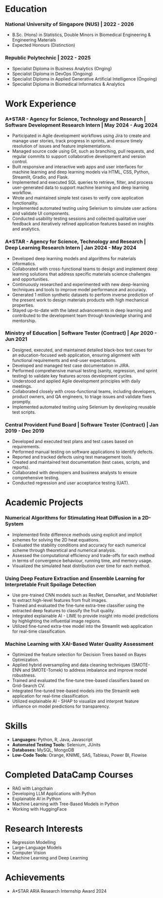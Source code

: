 # Education 
### **National University of Singapore (NUS) | 2022 - 2026**

- B.Sc. (Hons) in Statistics, Double Minors in Biomedical Engineering & Engineering Materials
- Expected Honours (Distinction)

### **Republic Polytechnic | 2022 - 2025**
- Specialist Diploma in Business Analytics (Onging)
- Specialist Diploma in DevOps (Ongoing)
- Specialist Diploma in Applied Generative Artificial Intelligence (Ongoing)
- Specialist Diploma in Biomedical Informatics & Analytics 

# Work Experience
### **A*STAR - Agency for Science, Technology and Research | Software Development Research Intern | May 2024 - Aug 2024**
- Participated in Agile development workflows using Jira to create and manage user stories, track progress in sprints, and ensure timely resolution of issues and feature implementations. 
- Managed source code using Git, such as branching, pull requests, and regular commits to support collaborative development and version control. 
- Built responsive and interactive web apps and user interfaces for machine learning and deep learning models via HTML, CSS, Python, Streamlit, Gradio, and Flask. 
- Implemented and executed SQL queries to retrieve, filter, and process user-generated data to support machine learning and deep learning workflow. 
- Wrote and maintained simple test cases to verify core application functionality.
- Implemented automated testing using Selenium to simulate user actions and validate UI components. 
- Conducted usability testing sessions and collected qualitative user feedback and iteratively refined application features based on insights and analytics.

### **A*STAR - Agency for Science, Technology and Research | Deep Learning Research Intern | Jan 2024 - May 2024**
- Developed deep learning models and algorithms for materials informatics.
- Collaborated with cross-functional teams to design and implement deep learning solutions that address specific materials science challenges and opportunities. 
- Continuously researched and experimented with new deep-learning techniques and tools to improve model performance and accuracy.
- Generated 1 million synthetic datasets to perform inverse prediction of the present work to design materials products with high mechanical properties.
- Stayed up-to-date with the latest advancements in deep learning and contributed to the development team through knowledge sharing and mentorship.

### **Ministry of Education | Software Tester (Contract) | Apr 2020 - Jun 2021**
- Designed, executed, and maintained detailed black-box test cases for an education-focused web application, ensuring alignment with functional requirements and end-user expectations.
- Developed and managed test case documentation in JIRA. 
- Performed comprehensive manual testing (sanity, regression, and sprint testing) to validate key features across development cycles. 
- Understood and applied Agile development principles with daily meetings. 
- Collaborated closely with cross-functional teams, including developers, product owners, and QA engineers, to triage issues and validate fixes promptly.
- Implemented automated testing using Selenium by developing reusable test scripts.

### **Central Provident Fund Board | Software Tester (Contract) | Jan 2019 - Dec 2019**
- Developed and executed test plans and test cases based on requirements.
- Performed manual testing on software applications to identify defects.
- Reported and tracked defects using test management tools.
- Created and maintained test documentation (test cases, scripts, and reports).
- Collaborated with developers and business analysts to ensure comprehensive testing.
- Conducted regression and user acceptance testing (UAT).
  
# Academic Projects
### Numerical Algorithms for Stimulating Heat Diffusion in a 2D-System
- Implemented finite difference methods using explicit and implicit schemes for solving the 2D heat equations.
- Evaluated the stability conditions and accuracy for each numerical scheme through theoretical and numerical analysis.
- Assessed the computational efficiency and trade-offs for each method in terms of convergence behaviour, running time, and memory usage.
- Visualized the simulated heat distribution over time for each method.
  
### **Using Deep Feature Extraction and Ensemble Learning for Interpretable Fruit Spoilage Detection**
- Use pre-trained CNN models such as ResNet, DenseNet, and MobileNet to extract high-level features from fruit images.
- Trained and evaluated the fine-tune extra-tree classifier using the extracted deep features to classify the fruit quality.
- Integrated explainable AI - LIME to provide insight into model predictions by highlighting the influential image regions.
- Utilized fine-tuned extra-tree model into the Streamlit web application for real-time classification. 

### **Machine Learning with XAI-Based Water Quality Assessment**
- Optimized the feature selection for Decision Trees based on Bayes Optimization.
- Applied hybrid oversampling and data cleaning techniques (SMOTE-ENN and SMOTE-Tomek) to address imbalance and improve model robustness.
- Trained and evaluated the fine-tune tree-based classifiers based on Grid-Search CV.
- Integrated fine-tuned tree-based models into the Streamlit web application for real-time classification.
- Utilized explainable AI - SHAP to visualize and interpret feature influence on model predictions for transparency.

# Skills 
- **Languages:** Python, R, Java, Javascript
- **Automated Testing Tools:** Selenium, JUnits
- **Databases:** MySQL, MongoDB
- **Low-Code Tools:** Orange, KNIME, SAS, Tableau, Power BI, Flowise

# Completed DataCamp Courses
- RAG with Langchain
- Developing LLM Applications with Python
- Explainable AI in Python
- Machine Learning with Tree-Based Models in Python
- Working with HuggingFace

# Research Interests
- Regression Modelling
- Large-Language Models
- Computer Vision
- Machine Learning and Deep Learning

# Achievements
- A*STAR ARIA Research Internship Award 2024



